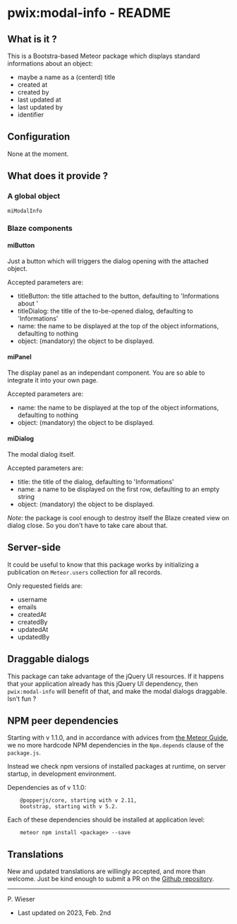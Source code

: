 # pwix:modal-info - README

## What is it ?

This is a Bootstra-based Meteor package which displays standard informations about an object:

- maybe a name as a (centerd) title
- created at
- created by
- last updated at
- last updated by
- identifier

## Configuration

None at the moment.

## What does it provide ?

### A global object

`miModalInfo`

### Blaze components

#### miButton

Just a button which will triggers the dialog opening with the attached object.

Accepted parameters are:
- titleButton: the title attached to the button, defaulting to 'Informations about <name>'
- titleDialog: the title of the to-be-opened dialog, defaulting to 'Informations'
- name: the name to be displayed at the top of the object informations, defaulting to nothing
- object: (mandatory) the object to be displayed.

#### miPanel

The display panel as an independant component. You are so able to integrate it into your own page.

Accepted parameters are:
- name: the name to be displayed at the top of the object informations, defaulting to nothing
- object: (mandatory) the object to be displayed.

#### miDialog

The modal dialog itself.

Accepted parameters are:
- title: the title of the dialog, defaulting to 'Informations'
- name: a name to be displayed on the first row, defaulting to an empty string
- object: (mandatory) the object to be displayed.

_Note_: the package is cool enough to destroy itself the Blaze created view on dialog close. So you don't have to take care about that.

## Server-side

It could be useful to know that this package works by initializing a publication on `Meteor.users` collection for all records.

Only requested fields are:
- username
- emails
- createdAt
- createdBy
- updatedAt
- updatedBy

## Draggable dialogs

This package can take advantage of the jQuery UI resources. If it happens that your application already has this jQuery UI dependency, then `pwix:modal-info` will benefit of that, and make the modal dialogs draggable. Isn't fun ?

## NPM peer dependencies

Starting with v 1.1.0, and in accordance with advices from [the Meteor Guide](https://guide.meteor.com/writing-atmosphere-packages.html#npm-dependencies), we no more hardcode NPM dependencies in the `Npm.depends` clause of the `package.js`. 

Instead we check npm versions of installed packages at runtime, on server startup, in development environment.

Dependencies as of v 1.1.0:
```
    @popperjs/core, starting with v 2.11,
    bootstrap, starting with v 5.2.
```
Each of these dependencies should be installed at application level:
```
    meteor npm install <package> --save
```

## Translations

New and updated translations are willingly accepted, and more than welcome. Just be kind enough to submit a PR on the [Github repository](https://github.com/trychlos/pwix-modal-info/pulls).

---
P. Wieser
- Last updated on 2023, Feb. 2nd
